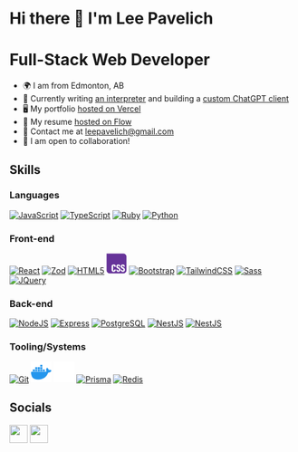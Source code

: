 # Hi there 👋 I'm Lee Pavelich

# Full-Stack Web Developer

* 🌍  I am from Edmonton, AB
* 🧠  Currently writing [an interpreter](https://github.com/leepavelich/interpreter-ts) and building a [custom ChatGPT client](https://github.com/leepavelich/codegpt)
* 🖥️  My portfolio [hosted on Vercel](https://leepavelich.vercel.app/)
* 📄  My resume [hosted on Flow](https://resume.creddle.io/resume/5wh3kh8ktcc](https://flowcv.com/resume/jv3t6wacj3))
* 📧  Contact me at [leepavelich@gmail.com](mailto:leepavelich@gmail.com)
* 🤝  I am open to collaboration!

## Skills

### Languages

<p align="left">
  <a href="https://developer.mozilla.org/en-US/docs/Web/JavaScript" target="_blank" rel="noreferrer"><img src="https://raw.githubusercontent.com/danielcranney/readme-generator/main/public/icons/skills/javascript-colored.svg" width="36" height="36" alt="JavaScript" /></a>
  <a href="https://www.typescriptlang.org/" target="_blank" rel="noreferrer"><img src="https://raw.githubusercontent.com/danielcranney/readme-generator/main/public/icons/skills/typescript-colored.svg" width="36" height="36" alt="TypeScript" /></a>
  <a href="https://www.ruby-lang.org/en/" target="_blank" rel="noreferrer"><img src="https://raw.githubusercontent.com/danielcranney/readme-generator/main/public/icons/skills/ruby-colored.svg" width="36" height="36" alt="Ruby" /></a>
  <a href="https://www.python.org/" target="_blank" rel="noreferrer"><img src="https://raw.githubusercontent.com/danielcranney/readme-generator/main/public/icons/skills/python-colored.svg" width="36" height="36" alt="Python" /></a>
</p>

### Front-end

<p align="left">
  <a href="https://reactjs.org/" target="_blank" rel="noreferrer"><img src="https://raw.githubusercontent.com/danielcranney/readme-generator/main/public/icons/skills/react-colored.svg" width="36" height="36" alt="React" /></a>
  <a href="https://zod.dev/" target="_blank" rel="noreferrer"><img src="https://seeklogo.com/images/Z/zod-logo-B57E684330-seeklogo.com.png" width="36" height="36" alt="Zod" /></a>
  <a href="https://developer.mozilla.org/en-US/docs/Glossary/HTML5" target="_blank" rel="noreferrer"><img src="https://raw.githubusercontent.com/danielcranney/readme-generator/main/public/icons/skills/html5-colored.svg" width="36" height="36" alt="HTML5" /></a>
  <a href="https://developer.mozilla.org/en-US/docs/Web/CSS" target="_blank" rel="noreferrer"><img src="https://github.com/danielcranney/profileme-dev/blob/main/public/icons/skills/css3-colored.svg" width="36" height="36" alt="CSS" /></a>
  <a href="https://getbootstrap.com/" target="_blank" rel="noreferrer"><img src="https://github.com/danielcranney/profileme-dev/blob/main/public/icons/skills/bootstrap-colored.svg" width="36" height="36" alt="Bootstrap" /></a>
  <a href="https://tailwindcss.com/" target="_blank" rel="noreferrer"><img src="https://raw.githubusercontent.com/danielcranney/readme-generator/main/public/icons/skills/tailwindcss-colored.svg" width="36" height="36" alt="TailwindCSS" /></a>
  <a href="https://sass-lang.com/" target="_blank" rel="noreferrer"><img src="https://raw.githubusercontent.com/danielcranney/readme-generator/main/public/icons/skills/sass-colored.svg" width="36" height="36" alt="Sass" /></a>
  <a href="https://jquery.com/" target="_blank" rel="noreferrer"><img src="https://raw.githubusercontent.com/danielcranney/readme-generator/main/public/icons/skills/jquery-colored.svg" width="36" height="36" alt="JQuery" /></a>
</p>

### Back-end

<p align="left">
  <a href="https://nodejs.org/en/" target="_blank" rel="noreferrer"><img src="https://raw.githubusercontent.com/danielcranney/readme-generator/main/public/icons/skills/nodejs-colored.svg" width="36" height="36" alt="NodeJS" /></a>
  <a href="https://expressjs.com/" target="_blank" rel="noreferrer"><img src="https://raw.githubusercontent.com/danielcranney/readme-generator/main/public/icons/skills/express-dark.svg" width="36" height="36" alt="Express" /></a>
  <a href="https://www.postgresql.org/" target="_blank" rel="noreferrer"><img src="https://raw.githubusercontent.com/danielcranney/readme-generator/main/public/icons/skills/postgresql-colored.svg" width="36" height="36" alt="PostgreSQL" /></a>
  <a href="https://nestjs.com/" target="_blank" rel="noreferrer"><img src="https://github.com/danielcranney/profileme-dev/blob/main/public/icons/skills/nestjs-colored.svg" width="36" height="36" alt="NestJS" /></a>
  <a href="https://www.postgresql.org/" target="_blank" rel="noreferrer"><img src="https://i.pinimg.com/originals/39/b2/e4/39b2e4ad77c23a2c11e5950a7dfa2aec.png" width="36" height="36" alt="NestJS" /></a>
</p>

### Tooling/Systems
<p align="left">
  <a href="https://git-scm.com/" target="_blank" rel="noreferrer"><img src="https://raw.githubusercontent.com/danielcranney/readme-generator/main/public/icons/skills/git-colored.svg" width="36" height="36" alt="Git" /></a>
  <a href="https://www.docker.com/" target="_blank" rel="noreferrer"><img src="https://github.com/danielcranney/profileme-dev/blob/main/public/icons/skills/docker-colored.svg" width="36" height="36" alt="Docker" /></a>
  <a href="https://aws.amazon.com/eks/" target="_blank" rel="noreferrer"><img src="https://github.com/danielcranney/profileme-dev/blob/main/public/icons/skills/aws-colored-dark.svg" width="36" height="36" alt="EKS" /></a>
  <a href="https://www.prisma.io/" target="_blank" rel="noreferrer"><img src="https://seeklogo.com/images/S/sentry-logo-36928B74C1-seeklogo.com.png" width="36" height="36" alt="Prisma" /></a>
  <a href="https://redis.com/" target="_blank" rel="noreferrer"><img src="https://cdn.iconscout.com/icon/free/png-256/free-redis-4-1175103.png?f=webp" width="36" height="36" alt="Redis" /></a>
</p>

## Socials

<p align="left"> 
  <a href="https://discord.com/users/.bakeshop" target="_blank" rel="noreferrer"><img src="https://raw.githubusercontent.com/danielcranney/readme-generator/main/public/icons/socials/discord.svg" width="32" height="32" /></a> 
  <a href="https://www.linkedin.com/in/lee-pavelich/" target="_blank" rel="noreferrer"><img src="https://raw.githubusercontent.com/danielcranney/readme-generator/main/public/icons/socials/linkedin.svg" width="32" height="32" /></a>
</p>


<!--
**leepavelich/leepavelich** is a ✨ _special_ ✨ repository because its `README.md` (this file) appears on your GitHub profile.

Here are some ideas to get you started:

- 🔭 I’m currently working on ...
- 🌱 I’m currently learning ...
- 👯 I’m looking to collaborate on ...
- 🤔 I’m looking for help with ...
- 💬 Ask me about ...
- 📫 How to reach me: ...
- 😄 Pronouns: ...
- ⚡ Fun fact: ...
-->
